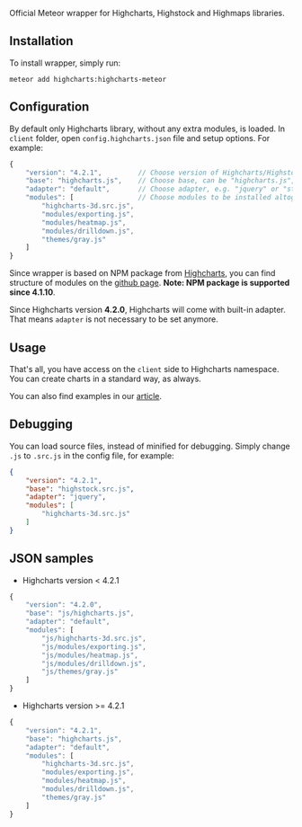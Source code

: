 Official Meteor wrapper for Highcharts, Highstock and Highmaps libraries.

## Installation
To install wrapper, simply run:

    meteor add highcharts:highcharts-meteor

## Configuration
By default only Highcharts library, without any extra modules, is loaded. In `client` folder, open `config.highcharts.json` file and setup options. For example:

```js
{
	"version": "4.2.1",		 	// Choose version of Highcharts/Highstock/Highmaps.
	"base": "highcharts.js",	// Choose base, can be "highcharts.js", "highstock.js" or "highmaps.js"
	"adapter": "default",		// Choose adapter, e.g. "jquery" or "standalone-framework.js".
	"modules": [				// Choose modules to be installed altogether with main library.
		"highcharts-3d.src.js",
		"modules/exporting.js",
		"modules/heatmap.js",
		"modules/drilldown.js",
		"themes/gray.js"
	]
}
```

Since wrapper is based on NPM package from [Highcharts](https://www.npmjs.com/package/highcharts), you can find structure of modules on the [github page](https://github.com/highcharts/highcharts-dist). **Note: NPM package is supported since 4.1.10**. 

Since Highcharts version **4.2.0**, Highcharts will come with built-in adapter. That means `adapter` is not necessary to be set anymore.

## Usage

That's all, you have access on the `client` side to Highcharts namespace. You can create charts in a standard way, as always.

You can also find examples in our [article](http://www.highcharts.com/blog/195-meteor-standalone).

## Debugging

You can load source files, instead of minified for debugging. Simply change `.js` to `.src.js` in the config file, for example:

```json
{
	"version": "4.2.1",
	"base": "highstock.src.js",
	"adapter": "jquery",
	"modules": [
		"highcharts-3d.src.js"
	]
}
```

## JSON samples


* Highcharts version < 4.2.1

```js
{
	"version": "4.2.0",
	"base": "js/highcharts.js",
	"adapter": "default",
	"modules": [
		"js/highcharts-3d.src.js",
		"js/modules/exporting.js",
		"js/modules/heatmap.js",
		"js/modules/drilldown.js",
		"js/themes/gray.js"
	]
}
```

* Highcharts version >= 4.2.1

```js
{
	"version": "4.2.1",
	"base": "highcharts.js",
	"adapter": "default",
	"modules": [
		"highcharts-3d.src.js",
		"modules/exporting.js",
		"modules/heatmap.js",
		"modules/drilldown.js",
		"themes/gray.js"
	]
}
```